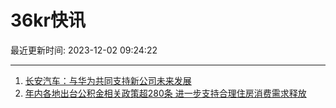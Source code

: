 # 36kr快讯

最近更新时间: 2023-12-02 09:24:22

--- 
1. [长安汽车：与华为共同支持新公司未来发展](https://www.36kr.com/newsflashes/2542904807073289) 
2. [年内各地出台公积金相关政策超280条 进一步支持合理住房消费需求释放](https://www.36kr.com/newsflashes/2542917096187401) 
